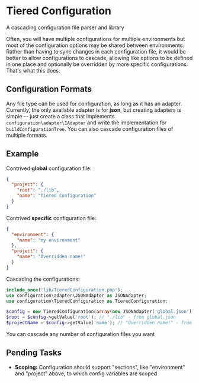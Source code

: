 # Tiered Configuration
A cascading configuration file parser and library

Often, you will have multiple configurations for multiple environments but most of the configuration options may be shared between environments. Rather than having to sync changes in each configuration file,
it would be better to allow configurations to cascade, allowing like options to be defined in one place and optionally be overridden by more specific configurations. That's what this does.

## Configuration Formats
Any file type can be used for configuration, as long as it has an adapter. Currently, the only available adapter is for **json**, but creating adapters is simple -- just create a class that implements
`configuration\adapter\IAdapter` and write the implementation for `buildConfigurationTree`. You can also cascade configuration files of multiple formats.

## Example

Contrived **global** configuration file:
```json
{
  "project": {
    "root": "./lib",
    "name": "Tiered Configuration"
  }
}
```

Contrived **specific** configuration file:
```json
{
  "environment": {
    "name": "my environment"
  },
  "project": {
    "name": "Overridden name!"
  }
}
```

Cascading the configurations:
```php
include_once('lib/TieredConfiguration.php');
use configuration\adapter\JSONAdapter as JSONAdapter;
use configuration\TieredConfiguration as TieredConfiguration;

$config = new TieredConfiguration(array(new JSONAdapter('global.json'), new JSONAdapter('specific.json')));
$root = $config->getValue('root'); // "./lib" - from global.json
$projectName = $config->getValue('name'); // "Overridden name!" - from specific.json
```

You can cascade any number of configuration files you want

## Pending Tasks
  * **Scoping:** Configuration should support "sections", like "environment" and "project" above, to which config variables are scoped
  
